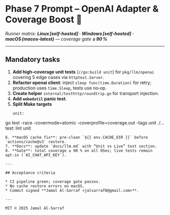 <!--
AI‑Chat‑CLI • Codex Prompt
Phase 7 – LLM Integration (Coverage Fix)
Save this file as docs/codex/phase‑7‑llm.md
Author: Jamal Al‑Sarraf <jalsarraf0@gmail.com>
-->

# Phase 7 Prompt – OpenAI Adapter & Coverage Boost 🤖
*Runner matrix: **Linux [self‑hosted] · Windows [self‑hosted] · macOS (macos‑latest)** — coverage gate **≥ 90 %***

---

## Mandatory tasks

1. **Add high‑coverage unit tests** (`//go:build unit`) for `pkg/llm/openai` covering 5 edge cases via `httptest.Server`.
2. **Refactor openai client**: inject `sleep func(time.Duration)` for retry; production uses `time.Sleep`, tests use no‑op.
3. **Create helper** `internal/testhttp/roundtrip.go` for transport injection.
4. **Add `embedutil` panic test**.
5. **Split Make targets**
   ```make
   unit:
go test -race -covermode=atomic -coverprofile=coverage.out -tags unit ./...
   test: lint unit
   ```
6. **macOS cache fix**: pre‑clean `${{ env.CACHE_DIR }}` before `actions/cache@v3` restore.
7. **Docs**: update `docs/llm.md` with “Unit vs Live” test section.
8. **Gate**: total coverage ≥ 90 % on all OSes; live tests remain opt‑in (`AI_CHAT_API_KEY`).

---

## Acceptance criteria

* CI pipeline green; coverage gate passes.
* No cache restore errors on macOS.
* Commit signed **Jamal Al‑Sarraf <jalsarraf0@gmail.com>**.

---

MIT © 2025 Jamal Al‑Sarraf
